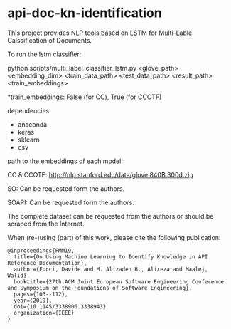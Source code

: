 # api-doc-kn-identification

This project provides NLP tools based on LSTM for Multi-Lable Calssification of Documents.

To run the lstm classifier:

 python scripts/multi_label_classifier_lstm.py <glove_path> <embedding_dim> <train_data_path> <test_data_path> <result_path> <train_embeddings>

 *train_embeddings: False (for CC), True (for CCOTF)

dependencies:
 + anaconda
 + keras
 + sklearn
 + csv

path to the embeddings of each model:

 CC & CCOTF:
  http://nlp.stanford.edu/data/glove.840B.300d.zip

 SO:
	Can be requested form the authors.

 SOAPI:
	Can be requested form the authors.

The complete dataset can be requested from the authors or should be scraped from the Internet.

When (re-)using (part) of this work, please cite the following publication:

```
@inproceedings{FMM19,
  title={On Using Machine Learning to Identify Knowledge in API Reference Documentation},
  author={Fucci, Davide and M. Alizadeh B., Alireza and Maalej, Walid},
  booktitle={27th ACM Joint European Software Engineering Conference and Symposium on the Foundations of Software Engineering},
  pages={103--112},
  year={2019},
  doi={10.1145/3338906.3338943}
  organization={IEEE}
}
```
